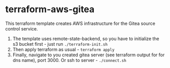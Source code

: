 # terraform-aws-gitea
This terraform template creates AWS infrastructure for the Gitea source control service.

1) The template uses remote-state-backend, so you have to initialize the s3 bucket first - just run `./terraform-init.sh`
2) Then apply terraform as usual - `terraform apply`
3) Finally, navigate to you created gitea server (see terraform output for for dns name), port 3000. Or ssh to server - `./connect.sh`
